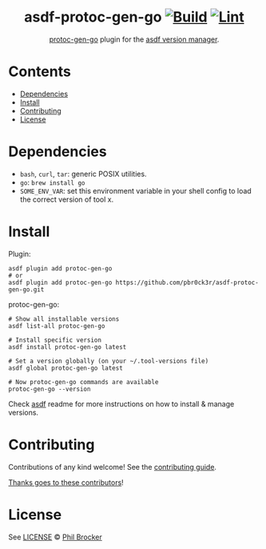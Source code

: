<div align="center">

# asdf-protoc-gen-go [![Build](https://github.com/pbr0ck3r/asdf-protoc-gen-go/actions/workflows/build.yml/badge.svg)](https://github.com/pbr0ck3r/asdf-protoc-gen-go/actions/workflows/build.yml) [![Lint](https://github.com/pbr0ck3r/asdf-protoc-gen-go/actions/workflows/lint.yml/badge.svg)](https://github.com/pbr0ck3r/asdf-protoc-gen-go/actions/workflows/lint.yml)


[protoc-gen-go](https://github.com/pbr0ck3r/protoc-gen-go) plugin for the [asdf version manager](https://asdf-vm.com).

</div>

# Contents

- [Dependencies](#dependencies)
- [Install](#install)
- [Contributing](#contributing)
- [License](#license)

# Dependencies

- `bash`, `curl`, `tar`: generic POSIX utilities.
- `go`: `brew install go`
- `SOME_ENV_VAR`: set this environment variable in your shell config to load the correct version of tool x.

# Install

Plugin:

```shell
asdf plugin add protoc-gen-go
# or
asdf plugin add protoc-gen-go https://github.com/pbr0ck3r/asdf-protoc-gen-go.git
```

protoc-gen-go:

```shell
# Show all installable versions
asdf list-all protoc-gen-go

# Install specific version
asdf install protoc-gen-go latest

# Set a version globally (on your ~/.tool-versions file)
asdf global protoc-gen-go latest

# Now protoc-gen-go commands are available
protoc-gen-go --version
```

Check [asdf](https://github.com/asdf-vm/asdf) readme for more instructions on how to
install & manage versions.

# Contributing

Contributions of any kind welcome! See the [contributing guide](contributing.md).

[Thanks goes to these contributors](https://github.com/pbr0ck3r/asdf-protoc-gen-go/graphs/contributors)!

# License

See [LICENSE](LICENSE) © [Phil Brocker](https://github.com/pbr0ck3r/)
